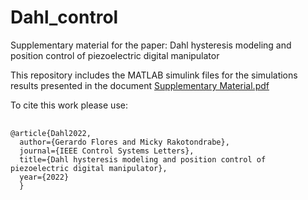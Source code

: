 # Dahl_control
Supplementary material for the paper: Dahl hysteresis modeling and position control of piezoelectric digital manipulator

This repository includes the MATLAB simulink files for the simulations results presented in the document
<a href="https://github.com/gfloresc/Dahl_control/raw/f8932bdcb791f9fab738de6834a8ae54f9c00134/Dahl%20hysteresis%20modeling%20and%20position%20control%20of%20piezoelectric%20digital%20manipulator.%20Supplementary%20material.pdf">Supplementary Material.pdf</a>

To cite this work please use:

<pre>
  <code>
@article{Dahl2022,
  author={Gerardo Flores and Micky Rakotondrabe},
  journal={IEEE Control Systems Letters},
  title={Dahl hysteresis modeling and position control of piezoelectric digital manipulator}, 
  year={2022}
  }
  </code>
</pre>
